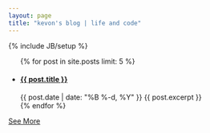 ```yaml
---
layout: page
title: "kevon's blog | life and code"
---
```

{% include JB/setup %}

<ul class="posts">
  {% for post in site.posts limit: 5 %}
    <li class="post">
      <h4 class="title"><a href="{{ post.url }}">{{ post.title }}</a></h4>
      <span class="date">{{ post.date | date: "%B %-d, %Y" }}</span>
      <span class="excerpt">{{ post.excerpt }}</span>
    </li>
  {% endfor %}
</ul>

<div class="more"><a href="{{ BASE_PATH }}{{ site.JB.archive_path }}">See More</a></div>
